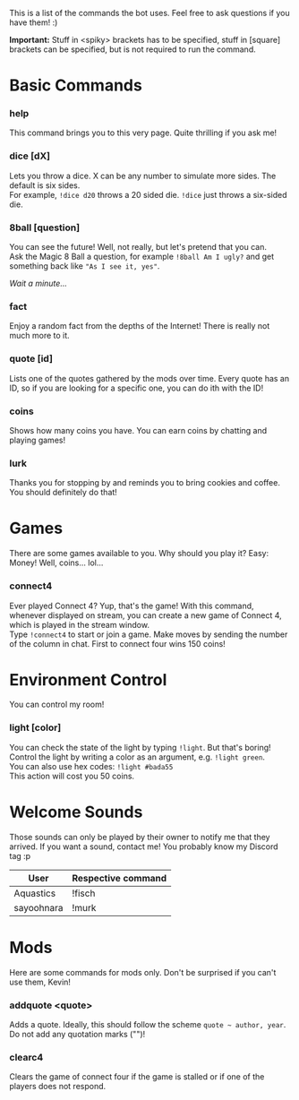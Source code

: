 This is a list of the commands the bot uses. Feel free to ask questions if you have them! :)

**Important:** Stuff in \<spiky> brackets has to be specified, stuff in \[square] brackets can be specified, but is not required to run the command.

# Basic Commands
### help
This command brings you to this very page. Quite thrilling if you ask me!

### dice \[dX]
Lets you throw a dice. X can be any number to simulate more sides. The default is six sides.  
For example, `!dice d20` throws a 20 sided die.
`!dice` just throws a six-sided die.

### 8ball \[question]
You can see the future! Well, not really, but let's pretend that you can.  
Ask the Magic 8 Ball a question, for example `!8ball Am I ugly?` and get something back like `"As I see it, yes"`.

*Wait a minute...*

### fact
Enjoy a random fact from the depths of the Internet! There is really not much more to it.

### quote [id]
Lists one of the quotes gathered by the mods over time. Every quote has an ID, so if you are looking for a specific one, you can do ith with the ID!

### coins
Shows how many coins you have. You can earn coins by chatting and playing games!

### lurk
Thanks you for stopping by and reminds you to bring cookies and coffee. You should definitely do that!

# Games
There are some games available to you. Why should you play it? Easy: Money! Well, coins... lol...

### connect4
Ever played Connect 4? Yup, that's the game! With this command, whenever displayed on stream, you can create a new game of Connect 4, which is played in the stream window.  
Type `!connect4` to start or join a game. Make moves by sending the number of the column in chat. First to connect four wins 150 coins!

# Environment Control
You can control my room!

### light \[color]
You can check the state of the light by typing `!light`. But that's boring!  
Control the light by writing a color as an argument, e.g. `!light green`.  
You can also use hex codes: `!light #bada55`  
This action will cost you 50 coins.

# Welcome Sounds
Those sounds can only be played by their owner to notify me that they arrived. If you want a sound, contact me! You probably know my Discord tag :p

| User       | Respective command |
|------------|--------------------|
| Aquastics  | !fisch             |
| sayoohnara | !murk              |

# Mods
Here are some commands for mods only. Don't be surprised if you can't use them, Kevin!

### addquote \<quote>
Adds a quote. Ideally, this should follow the scheme `quote ~ author, year`. Do not add any quotation marks ("")!

### clearc4
Clears the game of connect four if the game is stalled or if one of the players does not respond.

